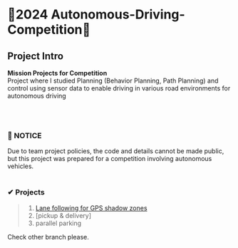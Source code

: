 # 🚗2024 Autonomous-Driving-Competition🚗


## Project Intro
**Mission Projects for Competition**</br>
Project where I studied Planning (Behavior Planning, Path Planning) and control using sensor data to enable driving in various road environments for autonomous driving </br>

</br></br>

### 📢 NOTICE

Due to team project policies, the code and details cannot be made public, but this project was prepared for a competition involving autonomous vehicles.
</br></br>

### ✔ Projects
> 1. [Lane following for GPS shadow zones](https://github.com/GaeunLee1120/Autonomous-Driving-Competition/tree/lane_following)
> 2. [pickup & delivery]
> 3. parallel parking </br>

Check other branch please.
</br>
</p>
